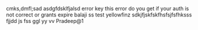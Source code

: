 
cmks,dmfl;sad
asdgfdsklfjalsd
error key
this error do you get if your auth is not correct or grants expire balaji
ss
test yellowfinz
sdkjfjskfskfhsfsjfsfhksss
fjjdd
js
fss
ggl
yy
vv
Pradeep@1
